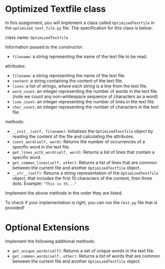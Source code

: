 # Optimized Textfile class
In this assignment, you will implement a class called `OptimizedTextfile` in the `optimized_text_file.py` file. The specification for this class is below:

class name: `OptimizedTextfile`

Information passed to the constructor:
- `filename`: a string representing the name of the text file to be read.

attributes:
- `filename`: a string representing the name of the text file.
- `content`: a string containing the content of the text file.
- `lines`: a list of strings, where each string is a line from the text file.
- `word_count`: an integer representing the number of words in the text file. (note we count any non-whitespace sequence of characters as a word)
- `line_count`: an integer representing the number of lines in the text file.
- `char_count`: an integer representing the number of characters in the text file.


methods:
- `__init__(self, filename)`: Initializes the `OptimizedTextfile` object by reading the content of the file and calculating the attributes.
- `count_word(self, word)`: Returns the number of occurrences of a specific word in the text file.
- `get_lines_with_word(self, word)`: Returns a list of lines that contain a specific word.
- `get_common_lines(self, other)`: Returns a list of lines that are common between the current file and another `OptimizedTextfile` object.
- `__str__(self)`: Returns a string representation of the `OptimizedTextfile` object, that includes the first 10 characters of the content, then three dots.
    Example: `"This is th..."`

Implement the above methods in the order they are listed.

To check if your implementation is right, you can run the `test.py` file that is provided!


# Optional Extensions

Implement the following additional methods:
- `get_unique_words(self)`: Returns a set of unique words in the text file.
- `get_common_words(self, other)`: Returns a list of words that are common between the current file and another `OptimizedTextfile` object.
